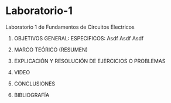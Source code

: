# Laboratorio-1
Laboratorio 1 de Fundamentos de Circuitos Electricos
1.	OBJETIVOS
GENERAL:
ESPECIFICOS:
Asdf
Asdf
Asdf

2.	MARCO TEÓRICO (RESUMEN)

3.	EXPLICACIÓN Y RESOLUCIÓN DE EJERCICIOS O PROBLEMAS


4.	VIDEO

5.	CONCLUSIONES


6.	BIBLIOGRAFÍA
